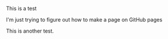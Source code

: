 This is a test

I'm just trying to figure out how to make a page on GitHub pages

<html>
  <body>
   <p> This is another test. </p>
  </body>
</html>
